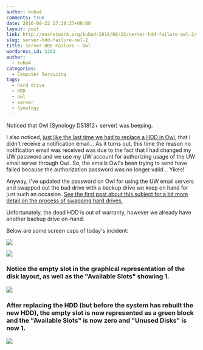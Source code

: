 ```yaml
---
author: kubu4
comments: true
date: 2016-08-22 17:38:37+00:00
layout: post
link: http://onsnetwork.org/kubu4/2016/08/22/server-hdd-failure-owl-2/
slug: server-hdd-failure-owl-2
title: Server HDD Failure – Owl
wordpress_id: 2263
author:
  - kubu4
categories:
  - Computer Servicing
tags:
  - hard drive
  - HDD
  - owl
  - server
  - Synology
---
```


Noticed that Owl (Synology DS1812+ server) was beeping.

I also noticed, [just like the last time we had to replace a HDD in Owl](http://onsnetwork.org/kubu4/2015/07/31/server-hdd-failure-owl/), that I didn't receive a notification email... As it turns out, this time the reason no notification email was received was due to the fact that I had changed my UW password and we use my UW account for authorizing usage of the UW email server through Owl. So, the emails Owl's been trying to send have failed because the authorization password was no longer valid... Yikes!

Anyway, I've updated the password on Owl for using the UW email servers and swapped out the bad drive with a backup drive we keep on hand for just such an occasion. [See the first post about this subject for a bit more detail on the process of swapping hard drives.](http://onsnetwork.org/kubu4/2015/07/31/server-hdd-failure-owl/)



Unfortunately, the dead HDD is out of warranty, however we already have another backup drive on-hand.



Below are some screen caps of today's incident:



[![](http://eagle.fish.washington.edu/Arabidopsis/20160822_owl_hdd_replacement_04.jpg)](http://eagle.fish.washington.edu/Arabidopsis/20160822_owl_hdd_replacement_04.jpg)





[![](http://eagle.fish.washington.edu/Arabidopsis/20160822_owl_hdd_replacement_01.jpg)](http://eagle.fish.washington.edu/Arabidopsis/20160822_owl_hdd_replacement_01.jpg)











### Notice the empty slot in the graphical representation of the disk layout, as well as the "Available Slots" showing 1.



[![](http://eagle.fish.washington.edu/Arabidopsis/20160822_owl_hdd_replacement_02.jpg)](http://eagle.fish.washington.edu/Arabidopsis/20160822_owl_hdd_replacement_02.jpg)











### 





### After replacing the HDD (but before the system has rebuilt the new HDD), the empty slot is now represented as a green block and the "Available Slots" is now zero and "Unused Disks" is now 1.





[![](http://eagle.fish.washington.edu/Arabidopsis/20160822_owl_hdd_replacement_03.jpg)](http://eagle.fish.washington.edu/Arabidopsis/20160822_owl_hdd_replacement_03.jpg)

